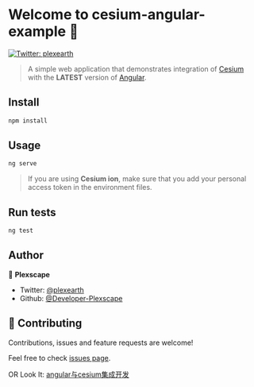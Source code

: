 # Welcome to cesium-angular-example 👋
[![Twitter: plexearth](https://img.shields.io/twitter/follow/plexearth.svg?style=social)](https://twitter.com/plexearth)

> A simple web application that demonstrates integration of [Cesium](https://cesiumjs.org/) with the **LATEST** version of [Angular](https://angular.io/).

## Install

```sh
npm install
```

## Usage

```sh
ng serve
```

> If you are using **Cesium ion**, make sure that you add your personal access token in the environment files.

## Run tests

```sh
ng test
```

## Author

👤 **Plexscape**

* Twitter: [@plexearth](https://twitter.com/plexearth)
* Github: [@Developer-Plexscape](https://github.com/Developer-Plexscape)

## 🤝 Contributing

Contributions, issues and feature requests are welcome!

Feel free to check [issues page](https://github.com/Developer-Plexscape/cesium-angular-example/issues).


OR Look It: [angular与cesium集成开发](https://funtech.top/2020/12/17/angular%E4%B8%8Ecesium%E9%9B%86%E6%88%90%E5%BC%80%E5%8F%91/)
